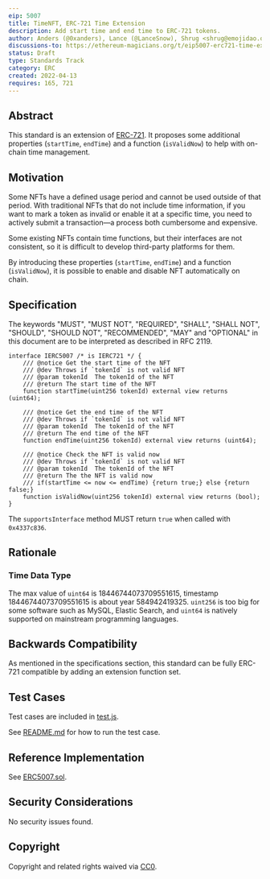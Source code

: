 ```yaml
---
eip: 5007
title: TimeNFT, ERC-721 Time Extension
description: Add start time and end time to ERC-721 tokens.
author: Anders (@0xanders), Lance (@LanceSnow), Shrug <shrug@emojidao.org>
discussions-to: https://ethereum-magicians.org/t/eip5007-erc721-time-extension/8924
status: Draft
type: Standards Track
category: ERC
created: 2022-04-13
requires: 165, 721
---
```


## Abstract

This standard is an extension of [ERC-721](./eip-721.md). It proposes some additional properties (`startTime`, `endTime`) and a function (`isValidNow`) to help with on-chain time management.

## Motivation

Some NFTs have a defined usage period and cannot be used outside of that period. With traditional NFTs that do not include time information, if you want to mark a token as invalid or enable it at a specific time, you need to actively submit a transaction—a process both cumbersome and expensive.

Some existing NFTs contain time functions, but their interfaces are not consistent, so it is difficult to develop third-party platforms for them.

By introducing these properties (`startTime`, `endTime`) and a function (`isValidNow`), it is possible to enable and disable NFT automatically on chain.

## Specification

The keywords "MUST", "MUST NOT", "REQUIRED", "SHALL", "SHALL NOT", "SHOULD", "SHOULD NOT", "RECOMMENDED", "MAY" and "OPTIONAL" in this document are to be interpreted as described in RFC 2119.

```solidity
interface IERC5007 /* is IERC721 */ {
    /// @notice Get the start time of the NFT
    /// @dev Throws if `tokenId` is not valid NFT
    /// @param tokenId  The tokenId of the NFT
    /// @return The start time of the NFT
    function startTime(uint256 tokenId) external view returns (uint64);
    
    /// @notice Get the end time of the NFT
    /// @dev Throws if `tokenId` is not valid NFT
    /// @param tokenId  The tokenId of the NFT
    /// @return The end time of the NFT
    function endTime(uint256 tokenId) external view returns (uint64);

    /// @notice Check the NFT is valid now 
    /// @dev Throws if `tokenId` is not valid NFT
    /// @param tokenId  The tokenId of the NFT
    /// @return The the NFT is valid now
    /// if(startTime <= now <= endTime) {return true;} else {return false;}
    function isValidNow(uint256 tokenId) external view returns (bool);
}
```

The `supportsInterface` method MUST return `true` when called with `0x4337c836`.

## Rationale

### Time Data Type

The max value of `uint64` is 18446744073709551615,  timestamp 18446744073709551615 is about year 584942419325. `uint256` is too big for some software such as MySQL, Elastic Search, and `uint64` is natively supported on mainstream programming languages.

## Backwards Compatibility

As mentioned in the specifications section, this standard can be fully ERC-721 compatible by adding an extension function set.

## Test Cases

Test cases are included in [test.js](../assets/eip-5007/test/test.js). 

See [README.md](../assets/eip-5007/README.md) for how to run the test case.
 
## Reference Implementation
See [ERC5007.sol](../assets/eip-5007/contracts/ERC5007.sol).

## Security Considerations

No security issues found.

## Copyright
Copyright and related rights waived via [CC0](https://creativecommons.org/publicdomain/zero/1.0/).
